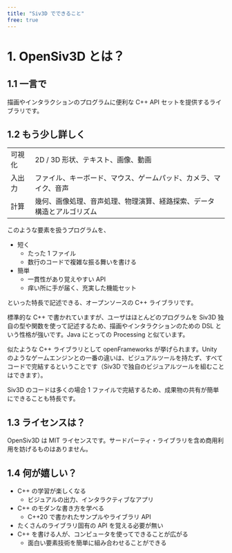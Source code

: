 ```yaml
---
title: "Siv3D でできること"
free: true
---
```


# 1. OpenSiv3D とは？

## 1.1 一言で
描画やインタラクションのプログラムに便利な C++ API セットを提供するライブラリです。


## 1.2 もう少し詳しく

|  |  |
|--|--|
|可視化 | 2D / 3D 形状、テキスト、画像、動画 |
|入出力 | ファイル、キーボード、マウス、ゲームパッド、カメラ、マイク、音声|
|計算 | 幾何、画像処理、音声処理、物理演算、経路探索、データ構造とアルゴリズム|

このような要素を扱うプログラムを、

- 短く
  - たった 1 ファイル
  - 数行のコードで複雑な振る舞いを書ける
- 簡単
  - 一貫性があり覚えやすい API
  - 痒い所に手が届く、充実した機能セット

といった特長で記述できる、オープンソースの C++ ライブラリです。

標準的な C++ で書かれていますが、ユーザはほとんどのプログラムを Siv3D 独自の型や関数を使って記述するため、描画やインタラクションのための DSL という性格が強いです。Java にとっての Processing と似ています。

似たような C++ ライブラリとして openFrameworks が挙げられます。Unity のようなゲームエンジンとの一番の違いは、ビジュアルツールを持たず、すべてコードで完結するということです（Siv3D で独自のビジュアルツールを組むことはできます）。

Siv3D のコードは多くの場合 1 ファイルで完結するため、成果物の共有が簡単にできることも特長です。


## 1.3 ライセンスは？
OpenSiv3D は MIT ライセンスです。サードパーティ・ライブラリを含め商用利用を妨げるものはありません。


## 1.4 何が嬉しい？

- C++ の学習が楽しくなる
  - ビジュアルの出力、インタラクティブなアプリ
- C++ のモダンな書き方を学べる
  - C++20 で書かれたサンプルやライブラリ API
- たくさんのライブラリ固有の API を覚える必要が無い
- C++ を書ける人が、コンピュータを使ってできることが広がる
  - 面白い要素技術を簡単に組み合わせることができる
